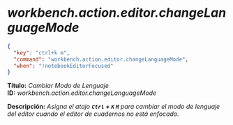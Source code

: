 <!-- Autor: Daniel Benjamin Perez Morales -->
<!-- GitHub: https://github.com/DanielPerezMoralesDev13 -->
<!-- Correo electrónico: danielperezdev@proton.me -->

# ***workbench.action.editor.changeLanguageMode***

```json
{
  "key": "ctrl+k m",
  "command": "workbench.action.editor.changeLanguageMode",
  "when": "!notebookEditorFocused"
}
```

**Título:** *Cambiar Modo de Lenguaje*  
**ID:** *workbench.action.editor.changeLanguageMode*

**Descripción:** *Asigna el atajo **`Ctrl` + `K` `M`** para cambiar el modo de lenguaje del editor cuando el editor de cuadernos no está enfocado.*
